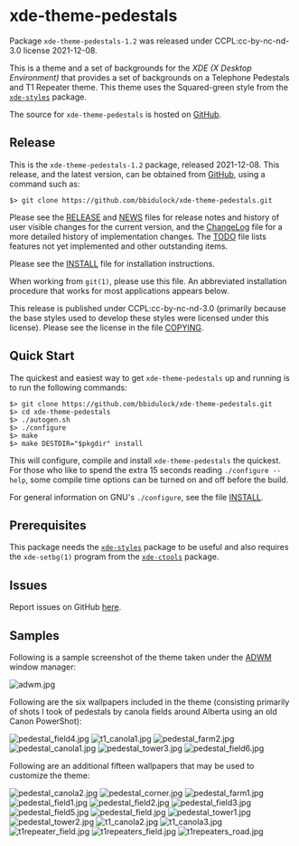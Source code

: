 [xde-theme-pedestals -- read me first file.  2021-12-08]: #

xde-theme-pedestals
===============

Package `xde-theme-pedestals-1.2` was released under CCPL:cc-by-nc-nd-3.0
license 2021-12-08.

This is a theme and a set of backgrounds for the _XDE (X Desktop
Environment)_ that provides a set of backgrounds on
a Telephone Pedestals and T1 Repeater theme.
This theme uses the Squared-green style from the [`xde-styles`][11]
package.

The source for `xde-theme-pedestals` is hosted on [GitHub][1].


Release
-------

This is the `xde-theme-pedestals-1.2` package, released 2021-12-08.
This release, and the latest version, can be obtained from [GitHub][1],
using a command such as:

    $> git clone https://github.com/bbidulock/xde-theme-pedestals.git

Please see the [RELEASE][3] and [NEWS][4] files for release notes and
history of user visible changes for the current version, and the
[ChangeLog][5] file for a more detailed history of implementation
changes.  The [TODO][6] file lists features not yet implemented and
other outstanding items.

Please see the [INSTALL][8] file for installation instructions.

When working from `git(1)`, please use this file.  An abbreviated
installation procedure that works for most applications appears below.

This release is published under CCPL:cc-by-nc-nd-3.0 (primarily because
the base styles used to develop these styles were licensed under this
license).
Please see the license in the file [COPYING][10].


Quick Start
-----------

The quickest and easiest way to get `xde-theme-pedestals` up and
running is to run the following commands:

    $> git clone https://github.com/bbidulock/xde-theme-pedestals.git
    $> cd xde-theme-pedestals
    $> ./autogen.sh
    $> ./configure
    $> make
    $> make DESTDIR="$pkgdir" install

This will configure, compile and install `xde-theme-pedestals` the
quickest.  For those who like to spend the extra 15 seconds reading
`./configure --help`, some compile time options can be turned on and off
before the build.

For general information on GNU's `./configure`, see the file
[INSTALL][8].


Prerequisites
-------------

This package needs the [`xde-styles`][11] package to be useful and also
requires the `xde-setbg(1)` program from the [`xde-ctools`][12] package.


Issues
------

Report issues on GitHub [here][2].


Samples
-------

Following is a sample screenshot of the theme taken under the [ADWM][13]
window manager:

![adwm.jpg](scrot/adwm.jpg "Wallpaper #7")

Following are the six wallpapers included in the theme (consisting
primarily of shots I took of pedestals by canola fields around Alberta
using an old Canon PowerShot):

![pedestal_field4.jpg](images/pedestal_field4.jpg "Wallpaper #1")
![t1_canola1.jpg](images/t1_canola1.jpg "Wallpaper #2")
![pedestal_farm2.jpg](images/pedestal_farm2.jpg "Wallpaper #3")
![pedestal_canola1.jpg](images/pedestal_canola1.jpg "Wallpaper #4")
![pedestal_tower3.jpg](images/pedestal_tower3.jpg "Wallpaper #5")
![pedestal_field6.jpg](images/pedestal_field6.jpg "Wallpaper #6")

Following are an additional fifteen wallpapers that may be used to
customize the theme:

![pedestal_canola2.jpg](images/pedestal_canola2.jpg "Additional Image #1")
![pedestal_corner.jpg](images/pedestal_corner.jpg "Additional Image #2")
![pedestal_farm1.jpg](images/pedestal_farm1.jpg "Additional Image #3")
![pedestal_field1.jpg](images/pedestal_field1.jpg "Additional Image #4")
![pedestal_field2.jpg](images/pedestal_field2.jpg "Additional Image #5")
![pedestal_field3.jpg](images/pedestal_field3.jpg "Additional Image #6")
![pedestal_field5.jpg](images/pedestal_field5.jpg "Additional Image #7")
![pedestal_field.jpg](images/pedestal_field.jpg "Additional Image #8")
![pedestal_tower1.jpg](images/pedestal_tower1.jpg "Additional Image #9")
![pedestal_tower2.jpg](images/pedestal_tower2.jpg "Additional Image #10")
![t1_canola2.jpg](images/t1_canola2.jpg "Additional Image #11")
![t1_canola3.jpg](images/t1_canola3.jpg "Additional Image #12")
![t1repeater_field.jpg](images/t1repeater_field.jpg "Additional Image #13")
![t1repeaters_field.jpg](images/t1repeaters_field.jpg "Additional Image #14")
![t1repeaters_road.jpg](images/t1repeaters_road.jpg "Additional Image #15")



[1]: https://github.com/bbidulock/xde-theme-pedestals
[2]: https://github.com/bbidulock/xde-theme-pedestals/issues
[3]: https://github.com/bbidulock/xde-theme-pedestals/blob/1.2/RELEASE
[4]: https://github.com/bbidulock/xde-theme-pedestals/blob/1.2/NEWS
[5]: https://github.com/bbidulock/xde-theme-pedestals/blob/1.2/ChangeLog
[6]: https://github.com/bbidulock/xde-theme-pedestals/blob/1.2/TODO
[7]: https://github.com/bbidulock/xde-theme-pedestals/blob/1.2/COMPLIANCE
[8]: https://github.com/bbidulock/xde-theme-pedestals/blob/1.2/INSTALL
[9]: https://github.com/bbidulock/xde-theme-pedestals/blob/1.2/LICENSE
[10]: https://github.com/bbidulock/xde-theme-pedestals/blob/1.2/COPYING
[11]: https://github.com/bbidulock/xde-styles
[12]: https://github.com/bbidulock/xde-ctools
[13]: https://bbidulock.github.io/adwm

[ vim: set ft=markdown sw=4 tw=72 nocin nosi fo+=tcqlorn spell: ]: #
